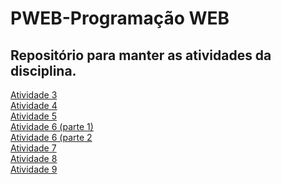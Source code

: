 # PWEB-Programação WEB

## Repositório para manter as atividades da disciplina.

[Atividade 3](https://br-cardoso.github.io/pweb/Atividade3/index.html) <br>
[Atividade 4](https://br-cardoso.github.io/pweb//Atividade4/index.html) <br>
[Atividade 5](https://br-cardoso.github.io/pweb/Atividade5/indexResponsivo.html) <br>
[Atividade 6 (parte 1)](https://br-cardoso.github.io/pweb/Atividade6/operacoes.html) <br>
[Atividade 6 (parte 2 ](https://br-cardoso.github.io/pweb/Atividade6/media.html) <br>
[Atividade 7](https://br-cardoso.github.io/pweb/Atividade7/index.html) <br>
[Atividade 8](https://br-cardoso.github.io/pweb//Atividade8/index.html) <br>
[Atividade 9](https://br-cardoso.github.io/pweb//Atividade9/index.html) <br>
